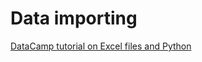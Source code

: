 # Data importing

[DataCamp tutorial on Excel files and Python](https://www.datacamp.com/community/tutorials/python-excel-tutorial)